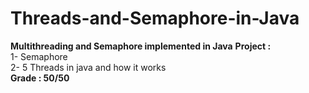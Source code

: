 # Threads-and-Semaphore-in-Java
<b>Multithreading and Semaphore implemented in Java</b>
<b>Project :</b></br>
 1- Semaphore</br>
 2- 5 Threads in java and how it works</br>
 <b>Grade : 50/50<b>
